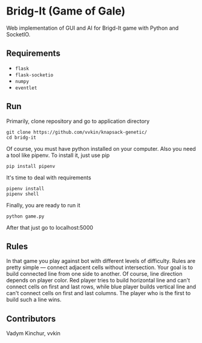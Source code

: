 # Bridg-It (Game of Gale)
Web implementation of GUI and AI for Brigd-It game with Python and SocketIO.
## Requirements
* `flask`
* `flask-socketio`
* `numpy`
* `eventlet`
## Run
Primarily, clone repository and go to application directory
```
git clone https://github.com/vvkin/knapsack-genetic/
cd bridg-it
```
Of course, you must have python installed on your computer.
Also you need a tool like pipenv.
To install it, just use pip
```
pip install pipenv
```
It's time to deal with requirements
```
pipenv install
pipenv shell
```
Finally, you are ready to run it
```
python game.py
```
After that just go to localhost:5000
## Rules
In that game you play against bot with different levels of difficulty. Rules are pretty simple — connect adjacent cells without intersection.
Your goal is to build connected line from one side to another. Of course, line direction depends on player color. Red player tries to build
horizontal line and can't connect cells on first and last rows, while blue player builds vertical line and can't connect cells on first and last
columns. The player who is the first to build such a line wins.
## Contributors
Vadym Kinchur, vvkin
